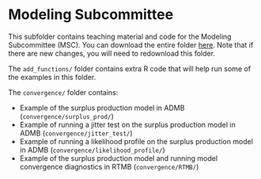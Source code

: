 # Modeling Subcommittee


This subfolder contains teaching material and code for the Modeling
Subcommittee (MSC). You can download the entire folder
[here](https://download-directory.github.io/?url=https%3A%2F%2Fgithub.com%2FQFCatMSU%2Ftutorials%2Ftree%2Fmain%2Fmsc).
Note that if there are new changes, you will need to redownload this
folder.

The `add_functions/` folder contains extra R code that will help run
some of the examples in this folder.

The `convergence/` folder contains:

- Example of the surplus production model in ADMB
  (`convergence/surplus_prod/`)
- Example of running a jitter test on the surplus production model in
  ADMB (`convergence/jitter_test/`)
- Example of running a likelihood profile on the surplus production
  model in ADMB (`convergence/likelihood_profile/`)
- Example of the surplus production model and running model convergence
  diagnostics in RTMB (`convergence/RTMB/`)
